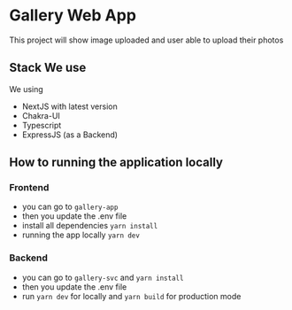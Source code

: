 
# Gallery Web App

This project will show image uploaded and user able to upload their photos

## Stack We use
We using 
- NextJS with latest version
- Chakra-UI
- Typescript
- ExpressJS (as a Backend)


## How to running the application locally

### Frontend
- you can go to `gallery-app`
- then you update the .env file
- install all dependencies `yarn install`
- running the app locally `yarn dev`

### Backend
- you can go to `gallery-svc` and `yarn install`
- then you update the .env file
- run `yarn dev` for locally and `yarn build` for production mode
